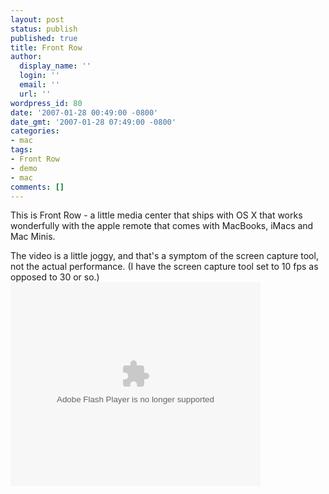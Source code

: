 ```yaml
---
layout: post
status: publish
published: true
title: Front Row
author:
  display_name: ''
  login: ''
  email: ''
  url: ''
wordpress_id: 80
date: '2007-01-28 00:49:00 -0800'
date_gmt: '2007-01-28 07:49:00 -0800'
categories:
- mac
tags:
- Front Row
- demo
- mac
comments: []
---
```

This is Front Row - a little media center that ships with OS X that works wonderfully with the apple remote that comes with MacBooks, iMacs and Mac Minis.

The video is a little joggy, and that's a symptom of the screen capture tool, not the actual performance.  (I have the screen capture tool set to 10 fps as opposed to 30 or so.)
<embed style="width:400px; height:326px;" id="VideoPlayback" type="application/x-shockwave-flash" src="http://video.google.com/googleplayer.swf?docId=-3712420593176886051&hl=en" flashvars=""> </embed>

